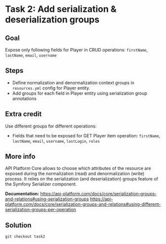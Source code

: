 Task 2: Add serialization & deserialization groups
==================================================

Goal
----
Expose only following fields for Player in CRUD operations:
    `firstName`, `lastName`, `email`, `username`

Steps
-----
- Define normalization and denormalization context groups in `resources.yml` 
config for Player entity.
- Add groups for each field in Player entity using serialization group annotations

Extra credit
------------
Use different groups for different operations:
- Fields that need to be exposed for GET Player item operation:
    `firstName`, `lastName`, `email`, `username`, `lastLogin`, `roles`

More info
---------
API Platform Core allows to choose which attributes of the resource are exposed during
the normalization (read) and denormalization (write) process. It relies on the serialization
(and deserialization) groups feature of the Symfony Serializer component.

**Documentation:** 
https://api-platform.com/docs/core/serialization-groups-and-relations#using-serialization-groups
https://api-platform.com/docs/core/serialization-groups-and-relations#using-different-serialization-groups-per-operation

Solution
--------
`git checkout task2`